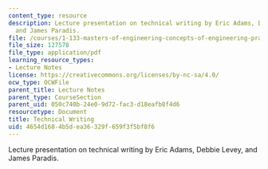 ```yaml
---
content_type: resource
description: Lecture presentation on technical writing by Eric Adams, Debbie Levey,
  and James Paradis.
file: /courses/1-133-masters-of-engineering-concepts-of-engineering-practice-fall-2007/4654d1684b5dea36329f659f3f5bf8f6_lec_02.pdf
file_size: 127578
file_type: application/pdf
learning_resource_types:
- Lecture Notes
license: https://creativecommons.org/licenses/by-nc-sa/4.0/
ocw_type: OCWFile
parent_title: Lecture Notes
parent_type: CourseSection
parent_uid: 050c740b-24e0-9d72-fac3-d18eafb8f4d6
resourcetype: Document
title: Technical Writing
uid: 4654d168-4b5d-ea36-329f-659f3f5bf8f6
---
```

Lecture presentation on technical writing by Eric Adams, Debbie Levey, and James Paradis.